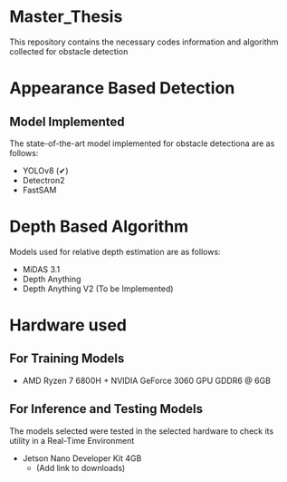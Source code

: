 # Master_Thesis
This repository contains the necessary codes information and algorithm collected for obstacle detection


# Appearance Based Detection
## Model Implemented
The state-of-the-art model implemented for obstacle detectiona are as follows:  
- YOLOv8 (✔)
- Detectron2
- FastSAM


# Depth Based Algorithm
Models used for relative depth estimation are as follows:
- MiDAS 3.1
- Depth Anything
- Depth Anything V2 (To be Implemented)

# Hardware used
## For Training Models
-  AMD Ryzen 7 6800H + NVIDIA GeForce 3060 GPU GDDR6 @ 6GB

## For Inference and Testing Models 
The models selected were tested in the selected hardware to check its utility in a Real-Time Environment
- Jetson Nano Developer Kit 4GB
  - (Add link to downloads)
